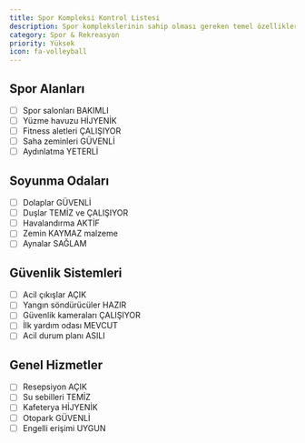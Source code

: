 ```yaml
---
title: Spor Kompleksi Kontrol Listesi
description: Spor komplekslerinin sahip olması gereken temel özellikler
category: Spor & Rekreasyon
priority: Yüksek
icon: fa-volleyball
---
```


## Spor Alanları

- [ ] Spor salonları BAKIMLI
- [ ] Yüzme havuzu HİJYENİK
- [ ] Fitness aletleri ÇALIŞIYOR
- [ ] Saha zeminleri GÜVENLİ
- [ ] Aydınlatma YETERLİ

## Soyunma Odaları

- [ ] Dolaplar GÜVENLİ
- [ ] Duşlar TEMİZ ve ÇALIŞIYOR
- [ ] Havalandırma AKTİF
- [ ] Zemin KAYMAZ malzeme
- [ ] Aynalar SAĞLAM

## Güvenlik Sistemleri

- [ ] Acil çıkışlar AÇIK
- [ ] Yangın söndürücüler HAZIR
- [ ] Güvenlik kameraları ÇALIŞIYOR
- [ ] İlk yardım odası MEVCUT
- [ ] Acil durum planı ASILI

## Genel Hizmetler

- [ ] Resepsiyon AÇIK
- [ ] Su sebilleri TEMİZ
- [ ] Kafeterya HİJYENİK
- [ ] Otopark GÜVENLİ
- [ ] Engelli erişimi UYGUN
